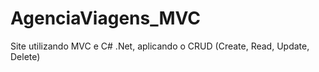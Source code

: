 # AgenciaViagens_MVC
Site utilizando MVC e C# .Net,  aplicando o CRUD (Create, Read, Update, Delete)
